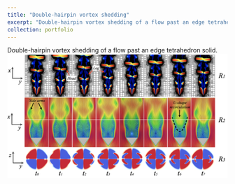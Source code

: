 ```yaml
---
title: "Double-hairpin vortex shedding"
excerpt: "Double-hairpin vortex shedding of a flow past an edge tetrahedron solid. <br/><img src='/images/TE_shedding.png' width='800'>"
collection: portfolio
---
```

Double-hairpin vortex shedding of a flow past an edge tetrahedron solid.
![Editing a markdown file for a talk](/images/TE_shedding.png)
